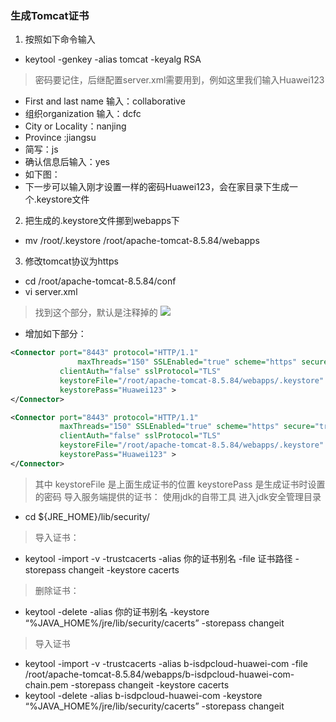 ### 生成Tomcat证书

1. 按照如下命令输入
- keytool -genkey -alias tomcat -keyalg RSA
>密码要记住，后继配置server.xml需要用到，例如这里我们输入Huawei123
- First and last name 输入：collaborative
- 组织organization 输入：dcfc
- City or Locality：nanjing
- Province :jiangsu
- 简写：js
- 确认信息后输入：yes
- 如下图：
- 下一步可以输入刚才设置一样的密码Huawei123，会在家目录下生成一个.keystore文件
2. 把生成的.keystore文件挪到webapps下
- mv /root/.keystore /root/apache-tomcat-8.5.84/webapps
3. 修改tomcat协议为https
- cd /root/apache-tomcat-8.5.84/conf
- vi server.xml
>找到这个部分，默认是注释掉的
![](file:///C:/Users/ZHANGE~1/AppData/Local/Temp/ksohtml13296/wps5.jpg) 
- 增加如下部分：
```xml
<Connector port="8443" protocol="HTTP/1.1"
               maxThreads="150" SSLEnabled="true" scheme="https" secure="true"
           clientAuth="false" sslProtocol="TLS"
           keystoreFile="/root/apache-tomcat-8.5.84/webapps/.keystore"
           keystorePass="Huawei123" >
</Connector>
```
```xml
<Connector port="8443" protocol="HTTP/1.1"
           maxThreads="150" SSLEnabled="true" scheme="https" secure="true"
           clientAuth="false" sslProtocol="TLS"
           keystoreFile="/root/apache-tomcat-8.5.84/webapps/.keystore"
           keystorePass="Huawei123" >
</Connector>
```

>其中 keystoreFile 是上面生成证书的位置
keystorePass 是生成证书时设置的密码
导入服务端提供的证书：
使用jdk的自带工具
进入jdk安全管理目录
- cd ${JRE_HOME}/lib/security/
>导入证书：
- keytool -import -v -trustcacerts -alias 你的证书别名 -file 证书路径 -storepass changeit -keystore cacerts
>删除证书：
- keytool -delete -alias 你的证书别名 -keystore “%JAVA_HOME%/jre/lib/security/cacerts” -storepass changeit

>导入证书
- keytool -import -v -trustcacerts -alias b-isdpcloud-huawei-com -file /root/apache-tomcat-8.5.84/webapps/b-isdpcloud-huawei-com-chain.pem -storepass changeit -keystore cacerts
- keytool -delete -alias b-isdpcloud-huawei-com -keystore “%JAVA_HOME%/jre/lib/security/cacerts” -storepass changeit